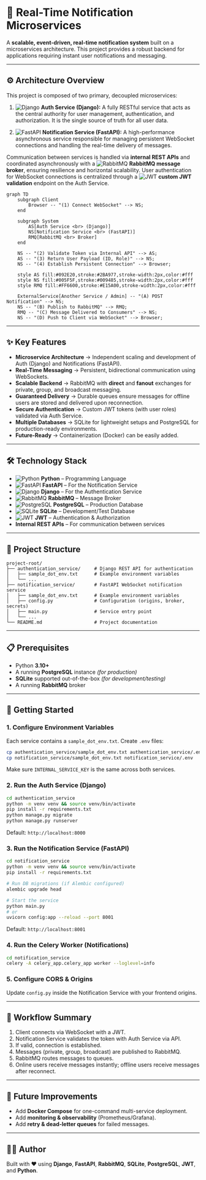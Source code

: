 # 📢 Real-Time Notification Microservices

A **scalable, event-driven, real-time notification system** built on a microservices architecture. This project provides a robust backend for applications requiring instant user notifications and messaging.

---

## ⚙️ Architecture Overview

This project is composed of two primary, decoupled microservices:

1. ![Django](https://img.shields.io/badge/Django-092E20?style=flat\&logo=django\&logoColor=white) **Auth Service (Django):**
   A fully RESTful service that acts as the central authority for user management, authentication, and authorization. It is the single source of truth for all user data.

2. ![FastAPI](https://img.shields.io/badge/FastAPI-009688?style=flat\&logo=fastapi\&logoColor=white) **Notification Service (FastAPI):**
   A high-performance asynchronous service responsible for managing persistent WebSocket connections and handling the real-time delivery of messages.

Communication between services is handled via **internal REST APIs** and coordinated asynchronously with a ![RabbitMQ](https://img.shields.io/badge/RabbitMQ-FF6600?style=flat\&logo=rabbitmq\&logoColor=white) **RabbitMQ message broker**, ensuring resilience and horizontal scalability. User authentication for WebSocket connections is centralized through a ![JWT](https://img.shields.io/badge/JWT-black?style=flat\&logo=jsonwebtokens\&logoColor=white) **custom JWT validation** endpoint on the Auth Service.

```mermaid
graph TD
    subgraph Client
        Browser -- "(1) Connect WebSocket" --> NS;
    end

    subgraph System
        AS[Auth Service <br> (Django)]
        NS[Notification Service <br> (FastAPI)]
        RMQ[RabbitMQ <br> Broker]
    end

    NS -- "(2) Validate Token via Internal API" --> AS;
    AS -- "(3) Return User Payload (ID, Role)" --> NS;
    NS -- "(4) Establish Persistent Connection" --> Browser;

    style AS fill:#092E20,stroke:#2BA977,stroke-width:2px,color:#fff
    style NS fill:#005F5F,stroke:#009485,stroke-width:2px,color:#fff
    style RMQ fill:#FF6600,stroke:#E15A00,stroke-width:2px,color:#fff

    ExternalService[Another Service / Admin] -- "(A) POST Notification" --> NS;
    NS -- "(B) Publish to RabbitMQ" --> RMQ;
    RMQ -- "(C) Message Delivered to Consumers" --> NS;
    NS -- "(D) Push to Client via WebSocket" --> Browser;
```

---

## ✨ Key Features

* **Microservice Architecture** → Independent scaling and development of Auth (Django) and Notifications (FastAPI).
* **Real-Time Messaging** → Persistent, bidirectional communication using WebSockets.
* **Scalable Backend** → RabbitMQ with **direct** and **fanout** exchanges for private, group, and broadcast messaging.
* **Guaranteed Delivery** → Durable queues ensure messages for offline users are stored and delivered upon reconnection.
* **Secure Authentication** → Custom JWT tokens (with user roles) validated via Auth Service.
* **Multiple Databases** → SQLite for lightweight setups and PostgreSQL for production-ready environments.
* **Future-Ready** → Containerization (Docker) can be easily added.

---

## 🛠️ Technology Stack

* ![Python](https://img.shields.io/badge/Python-3776AB?style=for-the-badge\&logo=python\&logoColor=white) **Python** – Programming Language
* ![FastAPI](https://img.shields.io/badge/FastAPI-009688?style=for-the-badge\&logo=fastapi\&logoColor=white) **FastAPI** – For the Notification Service
* ![Django](https://img.shields.io/badge/Django-092E20?style=for-the-badge\&logo=django\&logoColor=white) **Django** – For the Authentication Service
* ![RabbitMQ](https://img.shields.io/badge/RabbitMQ-FF6600?style=for-the-badge\&logo=rabbitmq\&logoColor=white) **RabbitMQ** – Message Broker
* ![PostgreSQL](https://img.shields.io/badge/PostgreSQL-4169E1?style=for-the-badge\&logo=postgresql\&logoColor=white) **PostgreSQL** – Production Database
* ![SQLite](https://img.shields.io/badge/SQLite-003B57?style=for-the-badge\&logo=sqlite\&logoColor=white) **SQLite** – Development/Test Database
* ![JWT](https://img.shields.io/badge/JWT-black?style=for-the-badge\&logo=jsonwebtokens\&logoColor=white) **JWT** – Authentication & Authorization
* **Internal REST APIs** – For communication between services

---

## 📂 Project Structure

```
project-root/
├── authentication_service/     # Django REST API for authentication
│   ├── sample_dot_env.txt      # Example environment variables
│   └── ...
├── notification_service/       # FastAPI WebSocket notification service
│   ├── sample_dot_env.txt      # Example environment variables
│   ├── config.py               # Configuration (origins, broker, secrets)
│   ├── main.py                 # Service entry point
│   └── ...
└── README.md                   # Project documentation
```

---

## 📋 Prerequisites

* Python **3.10+**
* A running **PostgreSQL** instance *(for production)*
* **SQLite** supported out-of-the-box *(for development/testing)*
* A running **RabbitMQ** broker

---

## 🚀 Getting Started

### 1. Configure Environment Variables

Each service contains a `sample_dot_env.txt`. Create `.env` files:

```bash
cp authentication_service/sample_dot_env.txt authentication_service/.env
cp notification_service/sample_dot_env.txt notification_service/.env
```

Make sure `INTERNAL_SERVICE_KEY` is the same across both services.

### 2. Run the Auth Service (Django)

```bash
cd authentication_service
python -m venv venv && source venv/bin/activate
pip install -r requirements.txt
python manage.py migrate
python manage.py runserver
```

Default: `http://localhost:8000`

### 3. Run the Notification Service (FastAPI)

```bash
cd notification_service
python -m venv venv && source venv/bin/activate
pip install -r requirements.txt

# Run DB migrations (if Alembic configured)
alembic upgrade head

# Start the service
python main.py
# or
uvicorn config:app --reload --port 8001
```

Default: `http://localhost:8001`

### 4. Run the Celery Worker (Notifications)

```bash
cd notification_service
celery -A celery_app.celery_app worker --loglevel=info
```

### 5. Configure CORS & Origins

Update `config.py` inside the Notification Service with your frontend origins.

---

## 🔑 Workflow Summary

1. Client connects via WebSocket with a JWT.
2. Notification Service validates the token with Auth Service via API.
3. If valid, connection is established.
4. Messages (private, group, broadcast) are published to RabbitMQ.
5. RabbitMQ routes messages to queues.
6. Online users receive messages instantly; offline users receive messages after reconnect.

---

## 📖 Future Improvements

* Add **Docker Compose** for one-command multi-service deployment.
* Add **monitoring & observability** (Prometheus/Grafana).
* Add **retry & dead-letter queues** for failed messages.

---

## 🧑‍💻 Author

Built with ❤️ using **Django**, **FastAPI**, **RabbitMQ**, **SQLite**, **PostgreSQL**, **JWT**, and **Python**.

